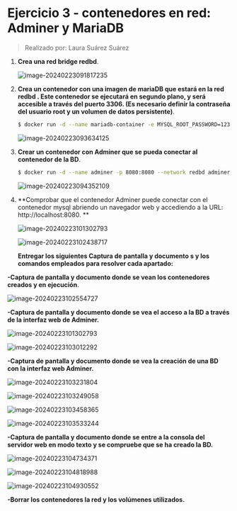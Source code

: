 # Ejercicio 3 - contenedores en red: Adminer y MariaDB



> Realizado por: Laura Suárez Suárez



1. **Crea una red bridge redbd**.

     ![image-20240223091817235](./Ejercicio3.assets/image-20240223091817235.png)

2. **Crea un contenedor con una imagen de mariaDB que estará en la red redbd . Este contenedor se ejecutará en segundo plano, y será accesible a través del puerto 3306. (Es necesario definir la contraseña del usuario root y un volumen de datos persistente)**.

     ```bash
     $ docker run -d --name mariadb-container -e MYSQL_ROOT_PASSWORD=1234 -p 3306:3306 --network redbd -v mariadb-data:/var/lib/mysql mariadb
     ```

     ![image-20240223093634125](./Ejercicio3.assets/image-20240223093634125.png)

3. **Crear un contenedor con Adminer que se pueda conectar al contenedor de la BD**.

     ```bash
     $ docker run -d --name adminer -p 8080:8080 --network redbd adminer
     ```

     ![image-20240223094352109](./Ejercicio3.assets/image-20240223094352109.png)

4. **Comprobar que el contenedor Adminer puede conectar con el contenedor mysql abriendo un navegador web y accediendo a la URL: http://localhost:8080. **

     ![image-20240223101302793](./Ejercicio3.assets/image-20240223101302793.png)

     ![image-20240223102438717](./Ejercicio3.assets/image-20240223102438717.png)

     **Entregar los siguientes Captura de pantalla y documento s y los comandos empleados para resolver cada apartado:**

  **-Captura de pantalla y documento donde se vean los contenedores creados y en ejecución**.

![image-20240223102554727](./Ejercicio3.assets/image-20240223102554727.png)

  **-Captura de pantalla y documento donde se vea el acceso a la BD a través de la interfaz web de Adminer.**

![image-20240223101302793](./Ejercicio3.assets/image-20240223101302793.png)

![image-20240223103012292](./Ejercicio3.assets/image-20240223103012292.png)

  **-Captura de pantalla y documento donde se vea la creación de una BD con la interfaz web Adminer.**

![image-20240223103231804](./Ejercicio3.assets/image-20240223103231804.png)

![image-20240223103249058](./Ejercicio3.assets/image-20240223103249058.png)

![image-20240223103458365](./Ejercicio3.assets/image-20240223103458365.png)

![image-20240223103533244](./Ejercicio3.assets/image-20240223103533244.png)

  **-Captura de pantalla y documento donde se entre a la consola del servidor web en modo texto y se compruebe que se ha creado la BD.**

![image-20240223104734371](./Ejercicio3.assets/image-20240223104734371.png)

![image-20240223104818988](./Ejercicio3.assets/image-20240223104818988.png)

![image-20240223104930552](./Ejercicio3.assets/image-20240223104930552.png)

**-Borrar los contenedores la red y los volúmenes utilizados.**



